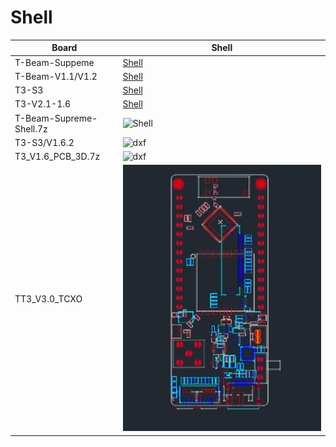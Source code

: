 
# Shell

| Board                   | Shell                                       |
| ----------------------- | ------------------------------------------- |
| T-Beam-Suppeme          | [Shell](./T-Beam-Suppeme.7z)                |
| T-Beam-V1.1/V1.2        | [Shell](./T-Beam-V1X.7z)                    |
| T3-S3                   | [Shell](./T3-S3.7z)                         |
| T3-V2.1-1.6             | [Shell](./T3-V2.1-1.6.7z)                   |
| T-Beam-Supreme-Shell.7z | ![Shell](./images/T-Beam-Supreme-Shell.png) |
| T3-S3/V1.6.2            | ![dxf](./images/T3-V1.6-DXF.png)            |
| T3_V1.6_PCB_3D.7z       | ![dxf](./images/T3-V1.6-PCB.jpg)            |
| TT3_V3.0_TCXO           | ![dxf](./images/T3%20TCXO.png)              |


